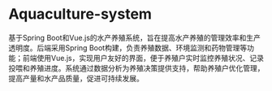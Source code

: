 # Aquaculture-system
基于Spring Boot和Vue.js的水产养殖系统，旨在提高水产养殖的管理效率和生产透明度。后端采用Spring Boot构建，负责养殖数据、环境监测和药物管理等功能；前端使用Vue.js，实现用户友好的界面，便于养殖户实时监控养殖状况、记录投喂和养殖进度。系统通过数据分析为养殖决策提供支持，帮助养殖户优化管理，提高产量和水产品质量，促进可持续发展。
